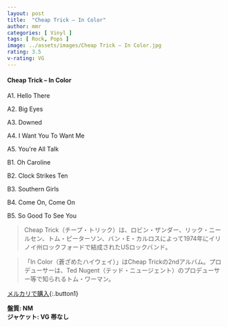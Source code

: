```yaml
---
layout: post
title:  "Cheap Trick – In Color"
author: mmr
categories: [ Vinyl ]
tags: [ Rock, Pops ]
image: ../assets/images/Cheap Trick – In Color.jpg
rating: 3.5
v-rating: VG
---
```


#### Cheap Trick – In Color

A1. Hello There

A2. Big Eyes

A3. Downed

A4. I Want You To Want Me

A5. You're All Talk

B1. Oh Caroline

B2. Clock Strikes Ten

B3. Southern Girls

B4. Come On, Come On

B5. So Good To See You

> Cheap Trick（チープ・トリック）は、ロビン・ザンダー、リック・ニールセン、トム・ピーターソン、バン・E・カルロスによって1974年にイリノイ州ロックフォードで結成されたUSロックバンド。

> 「In Color（蒼ざめたハイウェイ）」はCheap Trickの2ndアルバム。プロデューサーは、Ted Nugent（テッド・ニュージェント）のプロデューサー等で知られるトム・ワーマン。

[メルカリで購入](https://jp.mercari.com/item/m96486417042){:.button1}

<div class="mt-4 mb-4 d-flex align-items-center">
<strong class="mr-1">盤質: NM</strong>
</div>
<div class="mt-4 mb-4 d-flex align-items-center">
<strong class="mr-1">ジャケット: VG 帯なし</strong>
</div>
